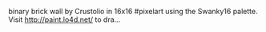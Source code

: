 binary brick wall by Crustolio in 16x16 #pixelart using the Swanky16 palette. Visit http://paint.lo4d.net/ to dra… 